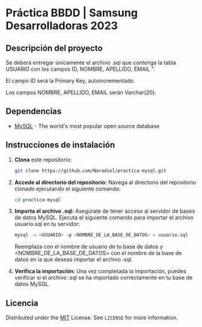 # Práctica BBDD | Samsung Desarrolladoras 2023

## Descripción del proyecto
Se deberá entregar únicamente el archivo .sql que contenga la tabla USUARIO con los campos ID, NOMBRE, APELLIDO, EMAIL ”.

El campo ID será la Primary Key, autoincrementado.

Los campos NOMBRE, APELLIDO, EMAIL serán Varchar(20).

## Dependencias
- [MySQL](https://www.mysql.com/) - The world's most popular open source database

## Instrucciones de instalación
1. **Clona** este repositorio:
   ```sh
   git clone https://github.com/Naradiel/practica-mysql.git
      ```
2. **Accede al directorio del repositorio:** Navega al directorio del repositorio clonado ejecutando el siguiente comando:
   ```sh
   cd practica-mysql
      ```
3. **Importa el archivo .sql:** Asegúrate de tener acceso al servidor de bases de datos MySQL. Ejecuta el siguiente comando para importar el archivo usuario.sql en tu servidor:
   ```sh
   mysql -u <USUARIO> -p <NOMBRE_DE_LA_BASE_DE_DATOS> < usuario.sql
      ```
    Reemplaza <USUARIO> con el nombre de usuario de tu base de datos y <NOMBRE_DE_LA_BASE_DE_DATOS> con el nombre de la base de datos en la que deseas importar el archivo .sql. 

4. **Verifica la importación:** Una vez completada la importación, puedes verificar si el archivo .sql se ha importado correctamente en tu base de datos MySQL.
  
## Licencia
Distributed under the [MIT](https://choosealicense.com/licenses/mit/) License. See `LICENSE` for more information.
